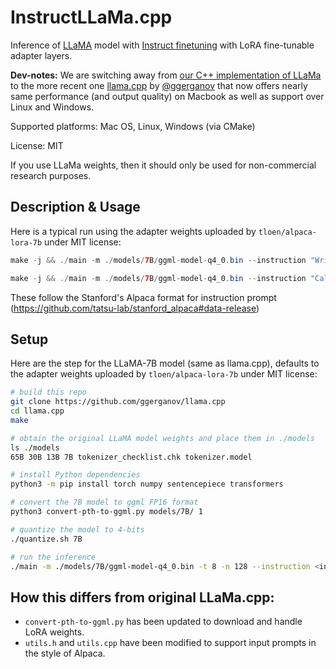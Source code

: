 # InstructLLaMa.cpp

Inference of [LLaMA](https://arxiv.org/abs/2302.13971) model with [Instruct finetuning](https://crfm.stanford.edu/2023/03/13/alpaca.html) with LoRA fine-tunable adapter layers.

**Dev-notes:** We are switching away from [our C++ implementation of LLaMa](https://github.com/NolanoOrg/llama-int4-quant) to the more recent one [llama.cpp](https://github.com/ggerganov/llama.cpp) by [@ggerganov](https://github.com/ggerganov) that now offers nearly same performance (and output quality) on Macbook as well as support over Linux and Windows.

Supported platforms: Mac OS, Linux, Windows (via CMake)

License: MIT

If you use LLaMa weights, then it should only be used for non-commercial research purposes.

## Description & Usage

Here is a typical run using the adapter weights uploaded by `tloen/alpaca-lora-7b` under MIT license:

```java
make -j && ./main -m ./models/7B/ggml-model-q4_0.bin --instruction "Write an email to your friend about your plans for the weekend." -t 8 -n 128
```

```java
make -j && ./main -m ./models/7B/ggml-model-q4_0.bin --instruction "Calculate the area of the a circle given its radius." --input "radius = 3" -t 8 -n 128
```

These follow the Stanford's Alpaca format for instruction prompt (https://github.com/tatsu-lab/stanford_alpaca#data-release)

## Setup

Here are the step for the LLaMA-7B model (same as llama.cpp), defaults to the adapter weights uploaded by `tloen/alpaca-lora-7b` under MIT license:

```bash
# build this repo
git clone https://github.com/ggerganov/llama.cpp
cd llama.cpp
make

# obtain the original LLaMA model weights and place them in ./models
ls ./models
65B 30B 13B 7B tokenizer_checklist.chk tokenizer.model

# install Python dependencies
python3 -m pip install torch numpy sentencepiece transformers

# convert the 7B model to ggml FP16 format
python3 convert-pth-to-ggml.py models/7B/ 1

# quantize the model to 4-bits
./quantize.sh 7B

# run the inference
./main -m ./models/7B/ggml-model-q4_0.bin -t 8 -n 128 --instruction <instruction> --input <input_to_instruction>
```

## How this differs from original LLaMa.cpp:
- `convert-pth-to-ggml.py` has been updated to download and handle LoRA weights.
- `utils.h` and `utils.cpp` have been modified to support input prompts in the style of Alpaca.
